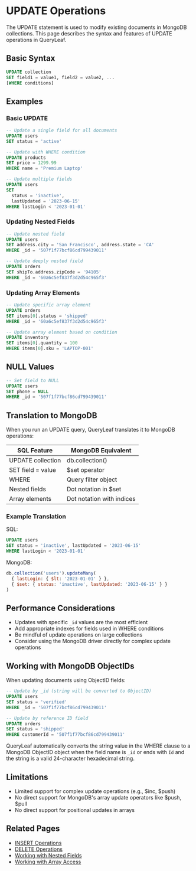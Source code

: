# UPDATE Operations

The UPDATE statement is used to modify existing documents in MongoDB collections. This page describes the syntax and features of UPDATE operations in QueryLeaf.

## Basic Syntax

```sql
UPDATE collection
SET field1 = value1, field2 = value2, ...
[WHERE conditions]
```

## Examples

### Basic UPDATE

```sql
-- Update a single field for all documents
UPDATE users
SET status = 'active'

-- Update with WHERE condition
UPDATE products
SET price = 1299.99
WHERE name = 'Premium Laptop'

-- Update multiple fields
UPDATE users
SET 
  status = 'inactive',
  lastUpdated = '2023-06-15'
WHERE lastLogin < '2023-01-01'
```

### Updating Nested Fields

```sql
-- Update nested field
UPDATE users
SET address.city = 'San Francisco', address.state = 'CA'
WHERE _id = '507f1f77bcf86cd799439011'

-- Update deeply nested field
UPDATE orders
SET shipTo.address.zipCode = '94105'
WHERE _id = '60a6c5ef837f3d2d54c965f3'
```

### Updating Array Elements

```sql
-- Update specific array element
UPDATE orders
SET items[0].status = 'shipped'
WHERE _id = '60a6c5ef837f3d2d54c965f3'

-- Update array element based on condition
UPDATE inventory
SET items[0].quantity = 100
WHERE items[0].sku = 'LAPTOP-001'
```

## NULL Values

```sql
-- Set field to NULL
UPDATE users
SET phone = NULL
WHERE _id = '507f1f77bcf86cd799439011'
```

## Translation to MongoDB

When you run an UPDATE query, QueryLeaf translates it to MongoDB operations:

| SQL Feature | MongoDB Equivalent |
|-------------|-------------------|
| UPDATE collection | db.collection() |
| SET field = value | $set operator |
| WHERE | Query filter object |
| Nested fields | Dot notation in $set |
| Array elements | Dot notation with indices |

### Example Translation

SQL:
```sql
UPDATE users
SET status = 'inactive', lastUpdated = '2023-06-15'
WHERE lastLogin < '2023-01-01'
```

MongoDB:
```javascript
db.collection('users').updateMany(
  { lastLogin: { $lt: '2023-01-01' } },
  { $set: { status: 'inactive', lastUpdated: '2023-06-15' } }
)
```

## Performance Considerations

- Updates with specific `_id` values are the most efficient
- Add appropriate indexes for fields used in WHERE conditions
- Be mindful of update operations on large collections
- Consider using the MongoDB driver directly for complex update operations

## Working with MongoDB ObjectIDs

When updating documents using ObjectID fields:

```sql
-- Update by _id (string will be converted to ObjectID)
UPDATE users
SET status = 'verified'
WHERE _id = '507f1f77bcf86cd799439011'

-- Update by reference ID field
UPDATE orders
SET status = 'shipped'
WHERE customerId = '507f1f77bcf86cd799439011'
```

QueryLeaf automatically converts the string value in the WHERE clause to a MongoDB ObjectID object when the field name is `_id` or ends with `Id` and the string is a valid 24-character hexadecimal string.

## Limitations

- Limited support for complex update operations (e.g., $inc, $push)
- No direct support for MongoDB's array update operators like $push, $pull
- No direct support for positional updates in arrays

## Related Pages

- [INSERT Operations](insert.md)
- [DELETE Operations](delete.md)
- [Working with Nested Fields](nested-fields.md)
- [Working with Array Access](array-access.md)